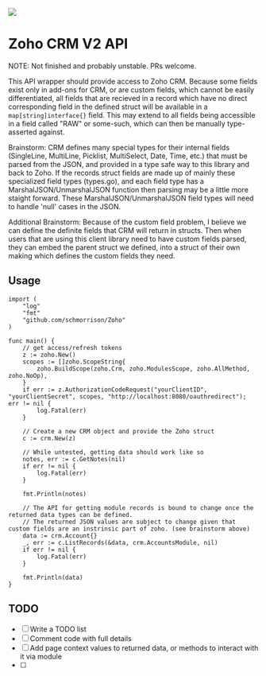 [![](https://godoc.org/github.com/schmorrison/Zoho/crm?status.svg)](http://godoc.org/github.com/schmorrison/Zoho/crm)
# Zoho CRM V2 API

NOTE: Not finished and probably unstable. PRs welcome.

This API wrapper should provide access to Zoho CRM. Because some fields exist only in add-ons for CRM, or are custom fields, which cannot be easily differentiated, all fields that are recieved in a record which have no direct corresponding field in the defined struct will be available in a `map[string]interface{}` field. This may extend to all fields being accessible in a field called "RAW" or some-such, which can then be manually type-asserted against.

Brainstorm: CRM defines many special types for their internal fields (SingleLine, MultiLine, Picklist, MultiSelect, Date, Time, etc.) that must be parsed from the JSON, and provided in a type safe way to this library and back to Zoho. If the records struct fields are made up of mainly these specialized field types (types.go), and each field type has a MarshalJSON/UnmarshalJSON function then parsing may be a little more staight forward. These MarshalJSON/UnmarshalJSON field types will need to handle 'null' cases in the JSON.

Additional Brainstorm: Because of the custom field problem, I believe we can define the definite fields that CRM will return in structs. Then when users that are using this client library need to have custom fields parsed, they can embed the parent struct we defined, into a struct of their own making which defines the custom fields they need.

## Usage
    import (
        "log"
        "fmt"
        "github.com/schmorrison/Zoho"
    )

    func main() {
        // get access/refresh tokens
        z := zoho.New()
        scopes := []zoho.ScopeString{
            zoho.BuildScope(zoho.Crm, zoho.ModulesScope, zoho.AllMethod, zoho.NoOp),
        }
        if err := z.AuthorizationCodeRequest("yourClientID", "yourClientSecret", scopes, "http://localhost:8080/oauthredirect"); err != nil {
            log.Fatal(err)
        }

        // Create a new CRM object and provide the Zoho struct
        c := crm.New(z)

        // While untested, getting data should work like so
        notes, err := c.GetNotes(nil)
        if err != nil {
            log.Fatal(err)
        }

        fmt.Println(notes)

        // The API for getting module records is bound to change once the returned data types can be defined.
        // The returned JSON values are subject to change given that custom fields are an instrinsic part of zoho. (see brainstorm above)
        data := crm.Account{}
        _, err := c.ListRecords(&data, crm.AccountsModule, nil)
        if err != nil {
            log.Fatal(err)
        }

        fmt.Println(data)
    }

## TODO

- [ ] Write a TODO list
- [ ] Comment code with full details
- [ ] Add page context values to returned data, or methods to interact with it via module
- [ ] 
